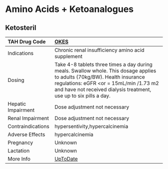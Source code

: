 # Amino Acids + Ketoanalogues

## Ketosteril

| TAH Drug Code      | [OKES](https://www.tahsda.org.tw/drugs/hissearch.php?drug_code=OKES)                                                                                                                                                                     |
|:-------------------|:-----------------------------------------------------------------------------------------------------------------------------------------------------------------------------------------------------------------------------------------|
| Indications        | Chronic renal insufficiency amino acid supplement                                                                                                                                                                                        |
| Dosing             | Take 4-8 tablets three times a day during meals. Swallow whole. This dosage applies to adults (70kg/BW). Health insurance regulations: eGFR <or = 15mL/min /1.73 m2 and have not received dialysis treatment, use up to six pills a day. |
| Hepatic Impairment | Dose adjustment not necessary                                                                                                                                                                                                            |
| Renal Impairment   | Dose adjustment not necessary                                                                                                                                                                                                            |
| Contraindications  | hypersentivity,hypercalcinemia                                                                                                                                                                                                           |
| Adverse Effects    | hypercalcinemia                                                                                                                                                                                                                          |
| Pregnancy          | Unknown                                                                                                                                                                                                                                  |
| Lactation          | Unknown                                                                                                                                                                                                                                  |
| More Info          | [UpToDate](https://www.uptodate.com/contents/amino-acids-+-ketoanalogues-drug-information)                                                                                                                                               |

